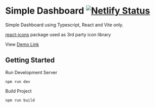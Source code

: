 # Simple Dashboard [![Netlify Status](https://api.netlify.com/api/v1/badges/20a38dbd-d7cc-491e-adf3-e596af2eaf45/deploy-status)](https://app.netlify.com/sites/simple-dashboard-demo-sw/deploys)

Simple Dashboard using Typescript, React and Vite only.

[react-icons](https://react-icons.github.io/react-icons/) package used as 3rd party icon library

View [Demo Link](https://simple-dashboard-demo-sw.netlify.app/)

## Getting Started

Run Development Server

```
npm run dev
```

Build Project

```
npm run build
```
